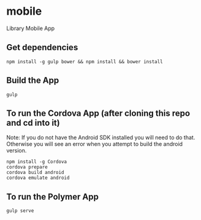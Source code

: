 # mobile
Library Mobile App

## Get dependencies
```
npm install -g gulp bower && npm install && bower install
```

## Build the App
```
gulp
```

## To run the Cordova App (after cloning this repo and cd into it)
Note: If you do not have the Android SDK installed you will need
to do that. Otherwise you will see an error when you attempt to
build the android version.
```
npm install -g Cordova
cordova prepare
cordova build android
cordova emulate android
```

## To run the Polymer App
```
gulp serve
```
